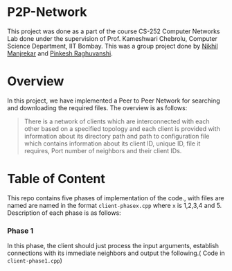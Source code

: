 # P2P-Network
This project was done as a part of the course CS-252 Computer Networks Lab done under the supervision of Prof. Kameshwari Chebrolu, Computer Science Department, IIT Bombay. This was a group project done by [Nikhil Manjrekar]() and [Pinkesh Raghuvanshi]().

# Overview
In this project, we have implemented a Peer to Peer Network for searching and downloading the required files. The overview is as follows:
> There is a network of clients which are interconnected with each other based on a specified topology and each client is provided with information about its directory path and path to configuration file which contains information about its client ID, unique ID, file it requires, Port number of neighbors and their client IDs.

# Table of Content
This repo contains five phases of implementation of the code., with files are named are named in the format `client-phasex.cpp` where `x` is 1,2,3,4 and 5. Description of each phase is as follows: 

### Phase 1
In this phase, the client should just process the input arguments, establish connections with its immediate neighbors and output the following.( Code in `client-phase1.cpp`)
